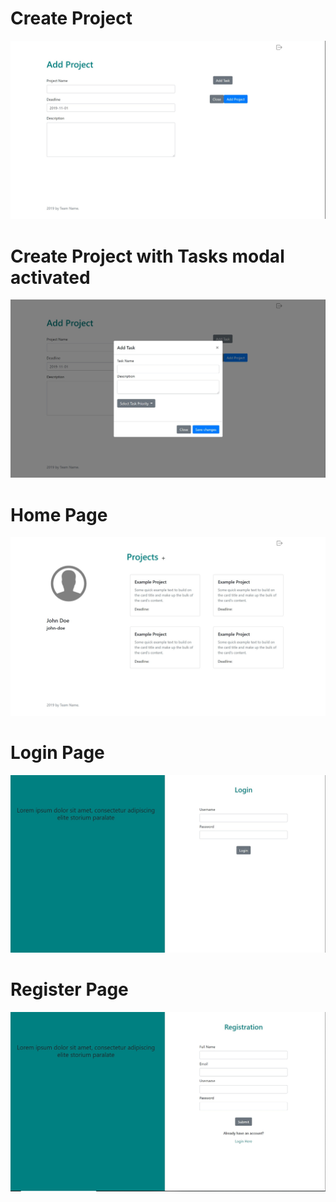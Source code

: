 # Create Project
![](https://raw.githubusercontent.com/jtj9817/projekt_manager_bth745/prototype1Zufishan/Screenshots/addproject.jpg)

# Create Project with Tasks modal activated
![](https://raw.githubusercontent.com/jtj9817/projekt_manager_bth745/prototype1Zufishan/Screenshots/addtask.jpg)

# Home Page
![](https://raw.githubusercontent.com/jtj9817/projekt_manager_bth745/prototype1Zufishan/Screenshots/main.jpg)

# Login Page
![](https://raw.githubusercontent.com/jtj9817/projekt_manager_bth745/prototype1Zufishan/Screenshots/login.jpg)

# Register Page
![](https://raw.githubusercontent.com/jtj9817/projekt_manager_bth745/prototype1Zufishan/Screenshots/register.jpg)


